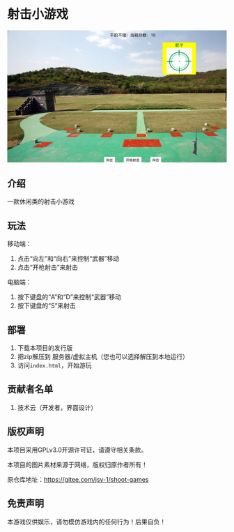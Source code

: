 # 射击小游戏

![预览图](image/help.png)

## 介绍

一款休闲类的射击小游戏

## 玩法

移动端：
1. 点击“向左”和“向右”来控制“武器”移动
2. 点击“开枪射击”来射击

电脑端：
1. 按下键盘的“A”和“D”来控制“武器”移动
2. 按下键盘的“S”来射击

## 部署

1. 下载本项目的发行版
2. 把zip解压到 服务器/虚拟主机（您也可以选择解压到本地运行）
3. 访问`index.html`，开始游玩

## 贡献者名单

1. 技术云（开发者，界面设计）

## 版权声明

本项目采用GPLv3.0开源许可证，请遵守相关条款。

本项目的图片素材来源于网络，版权归原作者所有！

原仓库地址：https://gitee.com/jsy-1/shoot-games

## 免责声明

本游戏仅供娱乐，请勿模仿游戏内的任何行为！后果自负！